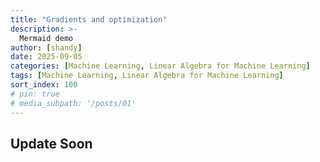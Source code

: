```yaml
---
title: "Gradients and optimization"
description: >-
  Mermaid demo
author: [shandy]
date: 2025-09-05
categories: [Machine Learning, Linear Algebra for Machine Learning]
tags: [Machine Learning, Linear Algebra for Machine Learning]
sort_index: 100
# pin: true
# media_subpath: '/posts/01'
---
```


## Update Soon